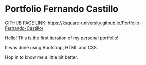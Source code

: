 # Portfolio Fernando Castillo
GITHUB PAGE LINK:
https://ksquare-university.github.io/Portfolio-Fernando-Castillo/

Hello! This is the first iteration of my personal portfolio!

It was done using Bootstrap, HTML and CSS.

Hop in to know me a little bit better.
